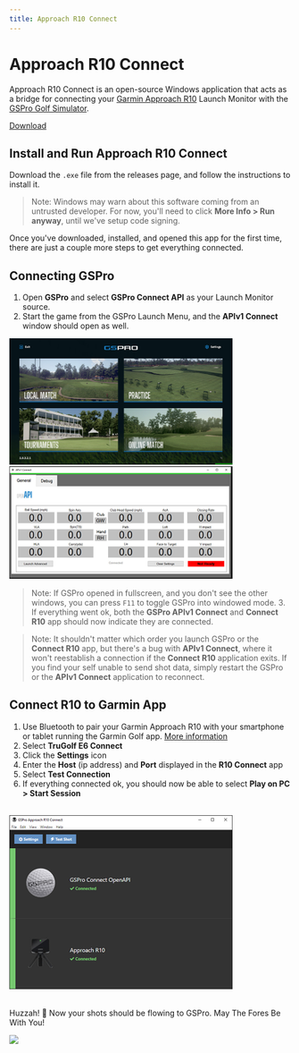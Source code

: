 ```yaml
---
title: Approach R10 Connect
---
```


# Approach R10 Connect

Approach R10 Connect is an open-source Windows application that acts as a bridge for connecting your [Garmin Approach R10](https://www.garmin.com/en-US/p/695391) Launch Monitor with the [GSPro Golf Simulator](https://gsprogolf.com/).

<a href="https://github.com/dudewheresmycode/gspro-openconnect-approach-r10/releases">Download</a>

## Install and Run Approach R10 Connect

Download the `.exe` file from the releases page, and follow the instructions to install it.

> Note: Windows may warn about this software coming from an untrusted developer. For now, you'll need to click **More Info > Run anyway**, until we've setup code signing.

Once you've downloaded, installed, and opened this app for the first time, there are just a couple more steps to get everything connected.

## Connecting GSPro

1. Open **GSPro** and select **GSPro Connect API** as your Launch Monitor source.
2. Start the game from the GSPro Launch Menu, and the **APIv1 Connect** window should open as well.

<img src="./images/GSPro.jpg" width="400" />

<img src="./images/APIv1Connect.jpg" width="400" />

> Note: If GSPro opened in fullscreen, and you don't see the other windows, you can press `F11` to toggle GSPro into windowed mode. 3. If everything went ok, both the **GSPro APIv1 Connect** and **Connect R10** app should now indicate they are connected.

> Note: It shouldn't matter which order you launch GSPro or the **Connect R10** app, but there's a bug with **APIv1 Connect**, where it won't reestablish a connection if the **Connect R10** application exits. If you find your self unable to send shot data, simply restart the GSPro or the **APIv1 Connect** application to reconnect.

## Connect R10 to Garmin App

1. Use Bluetooth to pair your Garmin Approach R10 with your smartphone or tablet running the Garmin Golf app. [More information](https://tinyurl.com/yzwh468u)
2. Select **TruGolf E6 Connect**
3. Click the **Settings** icon
4. Enter the **Host** (ip address) and **Port** displayed in the **R10 Connect** app
5. Select **Test Connection**
6. If everything connected ok, you should now be able to select **Play on PC > Start Session**

<br />
<img src="./images/ConnectR10.jpg" width="400" />
<br />
<br />

Huzzah! 🎉 Now your shots should be flowing to GSPro. May The Fores Be With You!

<img src="https://media.giphy.com/media/l23bRTPezLRZz0ks58/giphy.gif" width="400" />
